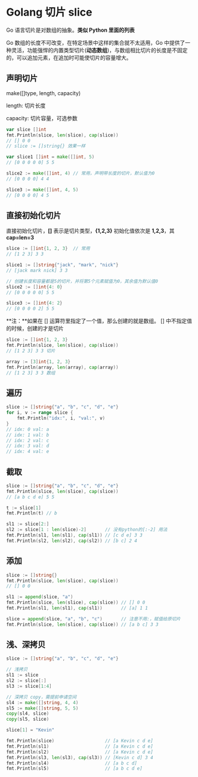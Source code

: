 # Golang 切片 slice

Go 语言切片是对数组的抽象。**类似 Python 里面的列表**

Go 数组的长度不可改变，在特定场景中这样的集合就不太适用，Go 中提供了一种灵活，功能强悍的内置类型切片(**动态数组**)，与数组相比切片的长度是不固定的，可以追加元素，在追加时可能使切片的容量增大。

## 声明切片

make([]type, length, capacity)

length: 切片长度

capacity: 切片容量，可选参数

```go
var slice []int
fmt.Println(slice, len(slice), cap(slice))
// [] 0 0
// slice := []string{} 效果一样

var slice1 []int = make([]int, 5)
// [0 0 0 0 0] 5 5

slice2 := make([]int, 4) // 常用，声明带长度的切片，默认值为0
// [0 0 0 0] 4 4

slice3 := make([]int, 4, 5)
// [0 0 0 0] 4 5
```

## 直接初始化切片

直接初始化切片，**[]** 表示是切片类型，**{1,2,3}** 初始化值依次是 **1,2,3**，其 **cap=len=3**

```go
slice := []int{1, 2, 3}  // 常用
// [1 2 3] 3 3

slice1 := []string{"jack", "mark", "nick"}
// [jack mark nick] 3 3

// 创建长度和容量都是5的切片，并将第5个元素赋值为0，其余值为默认值0
slice2 := []int{4: 0}
// [0 0 0 0 0] 5 5

slice3 := []int{4: 2}
// [0 0 0 0 2] 5 5
```

**注：**如果在 [] 运算符里指定了一个值，那么创建的就是数组。 [] 中不指定值的时候，创建的才是切片

```go
slice := []int{1, 2, 3}
fmt.Println(slice, len(slice), cap(slice))
// [1 2 3] 3 3 切片

array := [3]int{1, 2, 3}
fmt.Println(array, len(array), cap(array))
// [1 2 3] 3 3 数组
```

## 遍历

```go
slice := []string{"a", "b", "c", "d", "e"}
for i, v := range slice {
    fmt.Println("idx:", i, "val:", v)
}
// idx: 0 val: a
// idx: 1 val: b
// idx: 2 val: c
// idx: 3 val: d
// idx: 4 val: e
```

## 截取

 ```go
slice := []string{"a", "b", "c", "d", "e"}
fmt.Println(slice, len(slice), cap(slice))
// [a b c d e] 5 5

t := slice[1]
fmt.Println(t) // b

sl1 := slice[2:]
sl2 := slice[1 : len(slice)-2]       // 没有python的[:-2] 用法
fmt.Println(sl1, len(sl1), cap(sl1)) // [c d e] 3 3
fmt.Println(sl2, len(sl2), cap(sl2)) // [b c] 2 4
 ```

## 添加

```go
slice := []string{}
fmt.Println(slice, len(slice), cap(slice))
// [] 0 0

sl1 := append(slice, "a")
fmt.Println(slice, len(slice), cap(slice)) // [] 0 0
fmt.Println(sl1, len(sl1), cap(sl1))       // [a] 1 1

slice = append(slice, "a", "b", "c")       // 注意不用:，赋值给原切片
fmt.Println(slice, len(slice), cap(slice)) // [a b c] 3 3
```

## 浅、深拷贝

```go
slice := []string{"a", "b", "c", "d", "e"}

// 浅拷贝
sl1 := slice
sl2 := slice[:]
sl3 := slice[1:4]

// 深拷贝 copy，需提前申请空间
sl4 := make([]string, 4, 4)
sl5 := make([]string, 5, 5)
copy(sl4, slice)
copy(sl5, slice)

slice[1] = "Kevin"

fmt.Println(slice)                   // [a Kevin c d e]
fmt.Println(sl1)                     // [a Kevin c d e]
fmt.Println(sl2)                     // [a Kevin c d e]
fmt.Println(sl3, len(sl3), cap(sl3)) // [Kevin c d] 3 4
fmt.Println(sl4)                     // [a b c d]
fmt.Println(sl5)                     // [a b c d e]
```

